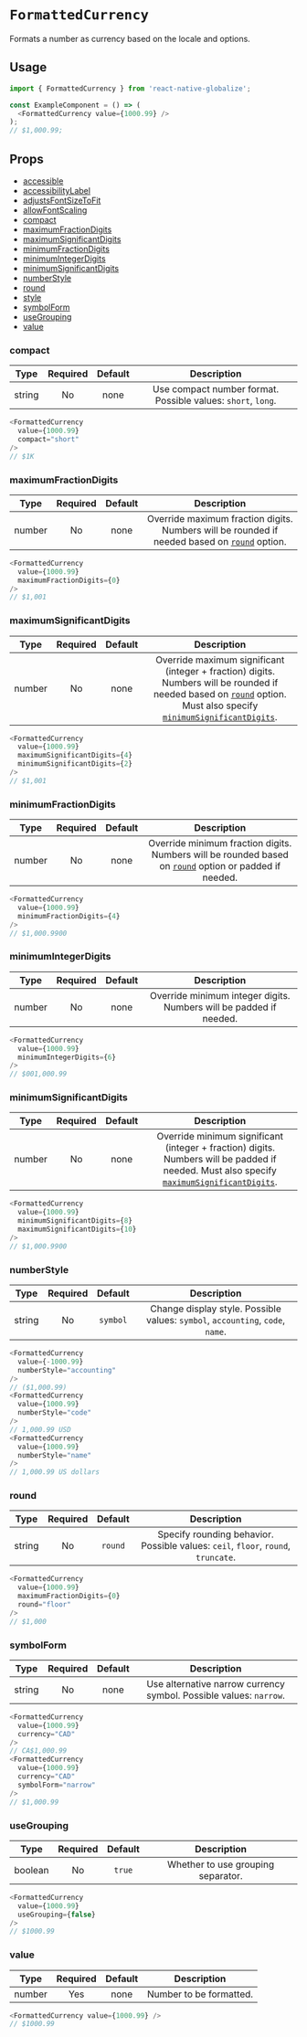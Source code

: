 # `FormattedCurrency`

Formats a number as currency based on the locale and options.

## Usage

```js
import { FormattedCurrency } from 'react-native-globalize';

const ExampleComponent = () => (
  <FormattedCurrency value={1000.99} />
);
// $1,000.99;
```

## Props

- [accessible](https://facebook.github.io/react-native/docs/text#accessible)
- [accessibilityLabel](https://facebook.github.io/react-native/docs/text#accessibilitylabel)
- [adjustsFontSizeToFit](https://facebook.github.io/react-native/docs/text#adjustsfontsizetofit)
- [allowFontScaling](https://facebook.github.io/react-native/docs/text#allowfontscaling)
- [compact](#compact)
- [maximumFractionDigits](#maximumfractiondigits)
- [maximumSignificantDigits](#maximumsignificantdigits)
- [minimumFractionDigits](#minimumfractiondigits)
- [minimumIntegerDigits](#minimumintegerdigits)
- [minimumSignificantDigits](#minimumsignificantdigits)
- [numberStyle](#numberStyle)
- [round](#round)
- [style](https://facebook.github.io/react-native/docs/text#style)
- [symbolForm](#symbolform)
- [useGrouping](#usegrouping)
- [value](#value)

### compact

|  Type  | Required | Default | Description |
| :----: | :------: | :-----: | :---------: |
| string |    No    |   none  | Use compact number format. Possible values: `short`, `long`. |

```js
<FormattedCurrency
  value={1000.99}
  compact="short"
/>
// $1K
```

### maximumFractionDigits

|  Type  | Required | Default | Description |
| :----: | :------: | :-----: | :---------: |
| number |    No    |   none  | Override maximum fraction digits. Numbers will be rounded if needed based on [`round`](#round) option. |

```js
<FormattedCurrency
  value={1000.99}
  maximumFractionDigits={0}
/>
// $1,001
```

### maximumSignificantDigits

|  Type  | Required | Default | Description |
| :----: | :------: | :-----: | :---------: |
| number |    No    |   none  | Override maximum significant (integer + fraction) digits. Numbers will be rounded if needed based on [`round`](#round) option. Must also specify [`minimumSignificantDigits`](#minimumsignificantdigits). |

```js
<FormattedCurrency
  value={1000.99}
  maximumSignificantDigits={4}
  minimumSignificantDigits={2}
/>
// $1,001
```

### minimumFractionDigits

|  Type  | Required | Default | Description |
| :----: | :------: | :-----: | :---------: |
| number |    No    |   none  | Override minimum fraction digits. Numbers will be rounded based on [`round`](#round) option or padded if needed. |

```js
<FormattedCurrency
  value={1000.99}
  minimumFractionDigits={4}
/>
// $1,000.9900
```

### minimumIntegerDigits

|  Type  | Required | Default | Description |
| :----: | :------: | :-----: | :---------: |
| number |    No    |   none  | Override minimum integer digits. Numbers will be padded if needed. |

```js
<FormattedCurrency
  value={1000.99}
  minimumIntegerDigits={6}
/>
// $001,000.99
```

### minimumSignificantDigits

|  Type  | Required | Default | Description |
| :----: | :------: | :-----: | :---------: |
| number |    No    |   none  | Override minimum significant (integer + fraction) digits. Numbers will be padded if needed. Must also specify [`maximumSignificantDigits`](#maximumsignificantdigits). |

```js
<FormattedCurrency
  value={1000.99}
  minimumSignificantDigits={8}
  maximumSignificantDigits={10}
/>
// $1,000.9900
```

### numberStyle

|  Type  | Required | Default | Description |
| :----: | :------: | :-----: | :---------: |
| string |    No    | `symbol` | Change display style. Possible values: `symbol`, `accounting`, `code`, `name`. |

```js
<FormattedCurrency
  value={-1000.99}
  numberStyle="accounting"
/>
// ($1,000.99)
<FormattedCurrency
  value={1000.99}
  numberStyle="code"
/>
// 1,000.99 USD
<FormattedCurrency
  value={1000.99}
  numberStyle="name"
/>
// 1,000.99 US dollars
```

### round

|  Type  | Required | Default | Description |
| :----: | :------: | :-----: | :---------: |
| string |    No    | `round` | Specify rounding behavior. Possible values: `ceil`, `floor`, `round`, `truncate`. |

```js
<FormattedCurrency
  value={1000.99}
  maximumFractionDigits={0}
  round="floor"
/>
// $1,000
```

### symbolForm

|  Type  | Required | Default | Description |
| :----: | :------: | :-----: | :---------: |
| string |    No    |  none   | Use alternative narrow currency symbol. Possible values: `narrow`. |

```js
<FormattedCurrency
  value={1000.99}
  currency="CAD"
/>
// CA$1,000.99
<FormattedCurrency
  value={1000.99}
  currency="CAD"
  symbolForm="narrow"
/>
// $1,000.99
```

### useGrouping

|  Type  | Required | Default | Description |
| :----: | :------: | :-----: | :---------: |
| boolean |   No    |  `true` | Whether to use grouping separator. |

```js
<FormattedCurrency
  value={1000.99}
  useGrouping={false}
/>
// $1000.99
```

### value

|  Type  | Required | Default | Description |
| :----: | :------: | :-----: | :---------: |
| number |   Yes    |  none   | Number to be formatted. |

```js
<FormattedCurrency value={1000.99} />
// $1000.99
```
